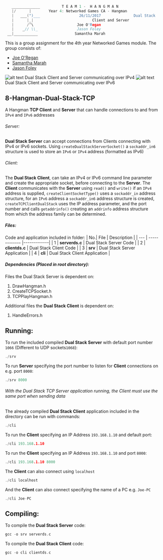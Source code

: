 ```c
   _____________          T E A M 1 -  H A N G M A N
   |/      |        Year 4: Networked Games CA - Hangman
   |   ___(")___                  26/11/2017			   Dual Stack
   |      |_| 							Client and Server
   |      /^\                    Joe O'Regan
   |    _// \\_                  Jason Foley
 __|___________                 Samantha Marah
```

This is a group assignment for the 4th year Networked Games module. The group consists of:
  * [Joe O'Regan](https://github.com/joeaoregan)
  * [Samantha Marah](https://github.com/jasfoley)
  * [Jason Foley](https://github.com/samanthamarah)

![alt text](https://raw.githubusercontent.com/joeaoregan/Yr4-NetworkGames-Hangman/master/Screenshots/8HangmanDualStackTCP.png "Dual Stack Client and Server")
Dual Stack Client and Server communicating over IPv4
![alt text](https://raw.githubusercontent.com/joeaoregan/Yr4-NetworkGames-Hangman/master/Screenshots/8HangmanDualStackTCPIPv6.png "Dual Stack Client and Server")
Dual Stack Client and Server communicating over IPv6

## 8-Hangman-Dual-Stack-TCP

A Hangman **TCP Client** and **Server** that can handle connections to and from `IPv4` and `IPv6` addresses

###### Server: 

**Dual Stack Server** can accept connections from Clients connecting with IPv4 or IPv6 sockets. 
Using `createDualStackServerSocket()` a `sockaddr_in6` structure is used to store an `IPv6` or `IPv4` address (formatted as IPv6)

###### Client:

The **Dual Stack Client**, can take an IPv4 or IPv6 command line parameter and create the appropriate socket, before connecting to the **Server**. 
The **Client** communicates with the **Server** using `read()` and `write()` if an `IPv4` address is supplied, 
`createClientSocketType()` uses a `sockaddr_in` address structure, for an `IPv6` address a `sockaddr_in6` address structure is created, 
`createTCPClientDualStack` uses the IP address parameter, and the port number and calls `getaddrinfo()` 
creating an `addrinfo` address structure from which the address family can be determined.

##### Files:

Code and application included in folder:
| No.| File | Description |
| --- | ------------- |-------------|
| 1 | **serverds.c** | Dual Stack Server Code |
| 2 | **clientds.c** | Dual Stack Client Code |
| 3 | **srv** | Dual Stack Server Application |
| 4 | **cli** | Dual Stack Client Application |

##### Dependencies (Placed in root directory):
Files the Dual Stack Server is dependent on: 

1. DrawHangman.h
2. CreateTCPSocket.h
3. TCPPlayHangman.h

Additional files the **Dual Stack Client** is dependent on:

1. HandleErrors.h

## Running:

To run the included compiled **Dual Stack Server** with default port number `1066` (Different to UDP sockets`1068`):
```c
./srv
```

To run **Server** specifying the port number to listen for **Client** connections on e.g. port `8000`:
```c
./srv 8000
```

###### With the Dual Stack TCP Server application running, the Client must use the same port when sending data


The already compiled **Dual Stack Client** application included in the directory can be run with commands: 

```c
./cli
```

To run the **Client** specifying an IP Address `193.168.1.10` and default port: 
```c
./cli 193.168.1.10
```

To run the **Client** specifying an IP Address `193.168.1.10` and port `8000`: 
```c
./cli 193.168.1.10 8000
```

The **Client** can also connect using `localhost`
```c
./cli localhost
```

And the **Client** can also connect specifying the name of a PC e.g. `Joe-PC`
```c
./cli Joe-PC
```

## Compiling:

To compile the **Dual Stack Server** code:
```c
gcc -o srv serverds.c
```

To compile the **Dual Stack Client** code:
```c
gcc -o cli clientds.c
```

